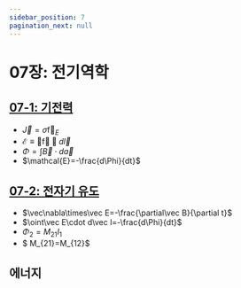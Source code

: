 ```yaml
---
sidebar_position: 7
pagination_next: null
---
```

# 07장: 전기역학
## [07-1: 기전력](7장/1절)
* $\vec J=\sigma\mathrm{\vec f}_E$
* $\mathcal{E}\equiv\oint\mathrm{\vec f}\cdot d\vec l$
* $\Phi=\int\vec B\cdot d\vec a$
* $\mathcal{E}=-\frac{d\Phi}{dt}$
## [07-2: 전자기 유도](7장/2절)
* $\vec\nabla\times\vec E=-\frac{\partial\vec B}{\partial t}$
* $\oint\vec E\cdot d\vec l=-\frac{d\Phi}{dt}$
* $\Phi_2=M_{21}I_1$
* $ M_{21}=M_{12}$
## 에너지